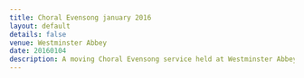 ```yaml
---
title: Choral Evensong january 2016
layout: default
details: false
venue: Westminster Abbey
date: 20160104
description: A moving Choral Evensong service held at Westminster Abbey in January 2016, featuring traditional Anglican music and reflective liturgical readings.
---
```


